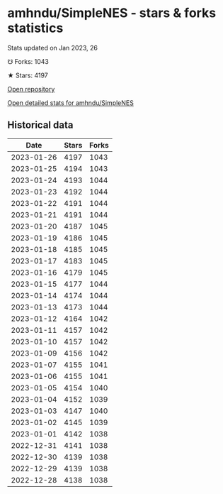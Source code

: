 # amhndu/SimpleNES - stars & forks statistics

Stats updated on Jan 2023, 26

☋ Forks: 1043

★ Stars: 4197

[Open repository](https://github.com/amhndu/SimpleNES)

[Open detailed stats for amhndu/SimpleNES](https://reviewgithub.com/rep/amhndu/SimpleNES)

## Historical data
| Date | Stars | Forks |
|------|-------|-------|
| 2023-01-26 | 4197 | 1043 | 
| 2023-01-25 | 4194 | 1043 | 
| 2023-01-24 | 4193 | 1044 | 
| 2023-01-23 | 4192 | 1044 | 
| 2023-01-22 | 4191 | 1044 | 
| 2023-01-21 | 4191 | 1044 | 
| 2023-01-20 | 4187 | 1045 | 
| 2023-01-19 | 4186 | 1045 | 
| 2023-01-18 | 4185 | 1045 | 
| 2023-01-17 | 4183 | 1045 | 
| 2023-01-16 | 4179 | 1045 | 
| 2023-01-15 | 4177 | 1044 | 
| 2023-01-14 | 4174 | 1044 | 
| 2023-01-13 | 4173 | 1044 | 
| 2023-01-12 | 4164 | 1042 | 
| 2023-01-11 | 4157 | 1042 | 
| 2023-01-10 | 4157 | 1042 | 
| 2023-01-09 | 4156 | 1042 | 
| 2023-01-07 | 4155 | 1041 | 
| 2023-01-06 | 4155 | 1041 | 
| 2023-01-05 | 4154 | 1040 | 
| 2023-01-04 | 4152 | 1039 | 
| 2023-01-03 | 4147 | 1040 | 
| 2023-01-02 | 4145 | 1039 | 
| 2023-01-01 | 4142 | 1038 | 
| 2022-12-31 | 4141 | 1038 | 
| 2022-12-30 | 4139 | 1038 | 
| 2022-12-29 | 4139 | 1038 | 
| 2022-12-28 | 4138 | 1038 | 

